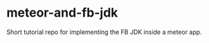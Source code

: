 meteor-and-fb-jdk
=================

Short tutorial repo for implementing the FB JDK inside a meteor app.